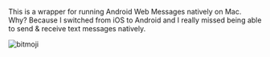 This is a wrapper for running Android Web Messages natively on Mac. Why? Because I switched from iOS to Android and I really missed being able to send & receive text messages natively.

![bitmoji](https://render.bitstrips.com/v2/cpanel/c7485269-9eb6-4c88-ab79-859e3eff4c96-f602fd4f-55c8-4eea-b346-7f1d4ae586fe-v1.png?transparent=1&palette=1&width=246)
